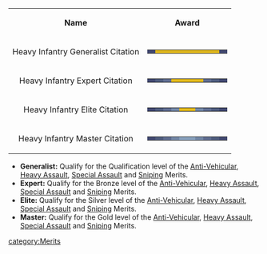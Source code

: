 <table>
<tbody>
<tr class="odd">
<td style="text-align: center;"><p><b>Name</b></p></td>
<td style="text-align: center;"><p><b>Award</b></p></td>
</tr>
<tr class="even">
<td style="text-align: center;"><p>Heavy Infantry Generalist Citation</p></td>
<td style="text-align: center;"><table class="bigmerit">
<tr>
<td bgcolor="#424972">
</td>
<td bgcolor="#E3BA1C">
</td>
<td bgcolor="#E3BA1C">
</td>
<td bgcolor="#E3BA1C">
</td>
<td bgcolor="#E3BA1C">
</td>
<td bgcolor="#E3BA1C">
</td>
<td bgcolor="#E3BA1C">
</td>
<td bgcolor="#E3BA1C">
</td>
<td bgcolor="#E3BA1C">
</td>
<td bgcolor="#424972">
</td>
</tr>
</table></td>
</tr>
<tr class="odd">
<td style="text-align: center;"><p>Heavy Infantry Expert Citation</p></td>
<td style="text-align: center;"><table class="bigmerit">
<tr>
<td bgcolor="#424972">
</td>
<td bgcolor="#4f5d7f">
</td>
<td bgcolor="#606e92">
</td>
<td bgcolor="#E3BA1C">
</td>
<td bgcolor="#E3BA1C">
</td>
<td bgcolor="#E3BA1C">
</td>
<td bgcolor="#E3BA1C">
</td>
<td bgcolor="#606e92">
</td>
<td bgcolor="#4f5d7f">
</td>
<td bgcolor="#424972">
</td>
</tr>
</table></td>
</tr>
<tr class="even">
<td style="text-align: center;"><p>Heavy Infantry Elite Citation</p></td>
<td style="text-align: center;"><table class="bigmerit">
<tr>
<td bgcolor="#424972">
</td>
<td bgcolor="#4f5d7f">
</td>
<td bgcolor="#606e92">
</td>
<td bgcolor="#7489a9">
</td>
<td bgcolor="#E3BA1C">
</td>
<td bgcolor="#E3BA1C">
</td>
<td bgcolor="#7489a9">
</td>
<td bgcolor="#606e92">
</td>
<td bgcolor="#4f5d7f">
</td>
<td bgcolor="#424972">
</td>
</tr>
</table></td>
</tr>
<tr class="odd">
<td style="text-align: center;"><p>Heavy Infantry Master Citation</p></td>
<td style="text-align: center;"><table class="bigmerit">
<tr>
<td bgcolor="#424972">
</td>
<td bgcolor="#4f5d7f">
</td>
<td bgcolor="#606e92">
</td>
<td bgcolor="#7489a9">
</td>
<td bgcolor="#8aa3c0">
</td>
<td bgcolor="#8aa3c0">
</td>
<td bgcolor="#7489a9">
</td>
<td bgcolor="#606e92">
</td>
<td bgcolor="#4f5d7f">
</td>
<td bgcolor="#424972">
</td>
</tr>
</table></td>
</tr>
</tbody>
</table>

- **Generalist:** Qualify for the Qualification level of the
  [Anti-Vehicular](../certifications/Anti-Vehicular.md), [Heavy
  Assault](certifications/Heavy_Assault.md), [Special
  Assault](../certifications/Special_Assault.md) and
  [Sniping](../certifications/Sniping.md) Merits.
- **Expert:** Qualify for the Bronze level of the
  [Anti-Vehicular](../certifications/Anti-Vehicular.md), [Heavy
  Assault](certifications/Heavy_Assault.md), [Special
  Assault](../certifications/Special_Assault.md) and
  [Sniping](../certifications/Sniping.md) Merits.
- **Elite:** Qualify for the Silver level of the
  [Anti-Vehicular](../certifications/Anti-Vehicular.md), [Heavy
  Assault](certifications/Heavy_Assault.md), [Special
  Assault](../certifications/Special_Assault.md) and
  [Sniping](../certifications/Sniping.md) Merits.
- **Master:** Qualify for the Gold level of the
  [Anti-Vehicular](../certifications/Anti-Vehicular.md), [Heavy
  Assault](certifications/Heavy_Assault.md), [Special
  Assault](../certifications/Special_Assault.md) and
  [Sniping](../certifications/Sniping.md) Merits.

[category:Merits](category:Merits.md)
